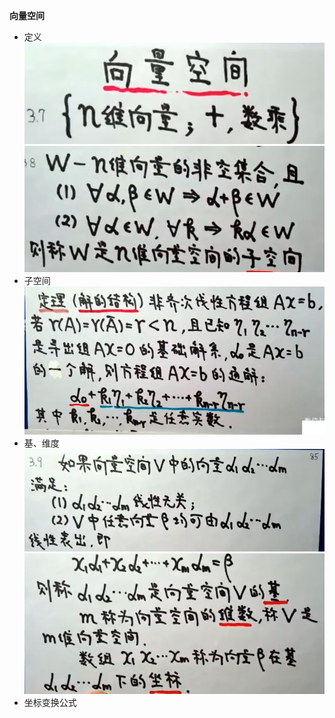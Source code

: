 **向量空间** 
- 定义  
![](../picture/向量空间1.png)
![](../picture/向量空间2.png) 
- 子空间
![](../picture/解的结构.png)
- 基、维度
![](../picture/向量空间3.png)
![](../picture/向量空间4.png)
- 坐标变换公式